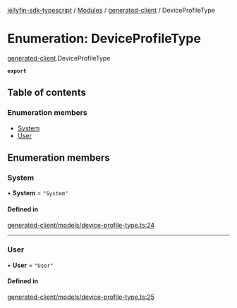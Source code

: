 [jellyfin-sdk-typescript](../README.md) / [Modules](../modules.md) / [generated-client](../modules/generated_client.md) / DeviceProfileType

# Enumeration: DeviceProfileType

[generated-client](../modules/generated_client.md).DeviceProfileType

**`export`**

## Table of contents

### Enumeration members

- [System](generated_client.DeviceProfileType.md#system)
- [User](generated_client.DeviceProfileType.md#user)

## Enumeration members

### System

• **System** = `"System"`

#### Defined in

[generated-client/models/device-profile-type.ts:24](https://github.com/thornbill/jellyfin-sdk-typescript/blob/46678c1/src/generated-client/models/device-profile-type.ts#L24)

___

### User

• **User** = `"User"`

#### Defined in

[generated-client/models/device-profile-type.ts:25](https://github.com/thornbill/jellyfin-sdk-typescript/blob/46678c1/src/generated-client/models/device-profile-type.ts#L25)
